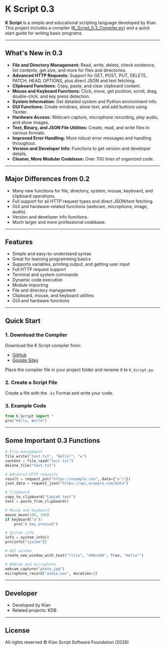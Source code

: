 # K Script 0.3

**K Script** is a simple and educational scripting  language developed by Kian. This project includes a compiler ([K_Script_0.3_Compiler.py](K_Script_0.3_Compiler.py)) and a quick start guide for writing basic programs.

---

## What's New in 0.3

- **File and Directory Management:** Read, write, delete, check existence, list contents, get size, and more for files and directories.
- **Advanced HTTP Requests:** Support for GET, POST, PUT, DELETE, PATCH, HEAD, OPTIONS, plus direct JSON and text fetching.
- **Clipboard Functions:** Copy, paste, and clear clipboard content.
- **Mouse and Keyboard Functions:** Click, move, get position, scroll, drag, double-click, and key press detection.
- **System Information:** Get detailed system and Python environment info.
- **GUI Functions:** Create windows, show text, and add buttons using Tkinter.
- **Hardware Access:** Webcam capture, microphone recording, play audio, and show images.
- **Text, Binary, and JSON File Utilities:** Create, read, and write files in various formats.
- **Improved Error Handling:** More robust error messages and handling throughout.
- **Version and Developer Info:** Functions to get version and developer details.
- **Cleaner, More Modular Codebase:** Over 700 lines of organized code.

---

## Major Differences from 0.2

- Many new functions for file, directory, system, mouse, keyboard, and clipboard operations.
- Full support for all HTTP request types and direct JSON/text fetching.
- GUI and hardware-related functions (webcam, microphone, image, audio).
- Version and developer info functions.
- Much larger and more professional codebase.

---

## Features

- Simple and easy-to-understand syntax  
- Great for learning programming basics  
- Supports variables, printing output, and getting user input  
- Full HTTP request support  
- Terminal and system commands  
- Dynamic code execution  
- Module importing  
- File and directory management  
- Clipboard, mouse, and keyboard utilities  
- GUI and hardware functions

---

## Quick Start

### 1. Download the Compiler

Download the K Script compiler from:

- [GitHub](https://github.com/Kiansharestani/K-Script-compiler)
- [Google Sites](https://sites.google.com/view/download-k-script-compiler)

Place the compiler file in your project folder and rename it to `K_Script.py`.

### 2. Create a Script File

Create a file with the `.ks` Format and write your code.

### 3. Example Code

```python
from K_Script import *
prn("Hello, World")
```

---

## Some Important 0.3 Functions

```python
# File management
file_write("test.txt", "Hello!", "w")
content = file_read("test.txt")
delete_file("test.txt")

# Advanced HTTP requests
result = request_put("https://example.com", data={"a":1})
json_data = request_json("https://api.example.com/data")

# Clipboard
copy_to_clipboard("Copied text")
text = paste_from_clipboard()

# Mouse and keyboard
mouse_move(100, 200)
if keyboard("a"):
    prn("A key pressed")

# System info
info = system_info()
prn(info["system"])

# GUI window
create_new_window_with_text("Title", "400x300", True, "Hello!")

# Webcam and microphone
webcam_capture("photo.jpg")
microphone_record("audio.wav", duration=3)
```

---

## Developer

- Developed by Kian
- Related projects: KDB

---

## License

All rights reserved © Kian Script Software Foundation (2026)